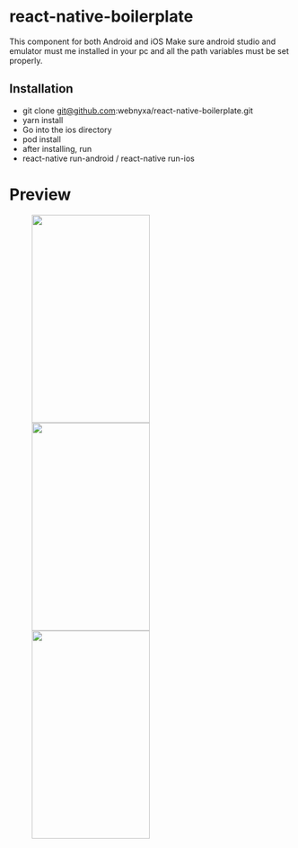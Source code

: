 # react-native-boilerplate
This component for both Android and iOS
Make sure android studio and emulator must me installed in your pc and all the path variables must be set properly.

## Installation
- git clone git@github.com:webnyxa/react-native-boilerplate.git
- yarn install
- Go into the ios directory
- pod install
- after installing, run
- react-native run-android / react-native run-ios 


# Preview
<p float="left" >
<img src="https://user-images.githubusercontent.com/72548105/95616935-41297c80-0a88-11eb-824d-7fa712bb1430.png" width="210" height="370" hspace="40" >
<img  src="https://user-images.githubusercontent.com/72548105/95616963-4edf0200-0a88-11eb-8464-ff65a748e177.png" width="210" height="370" hspace="40" >
<img  src="https://user-images.githubusercontent.com/72548105/95617020-65855900-0a88-11eb-873c-02756fa841ff.png" width="210" height="370" hspace="40"> 
</p>
